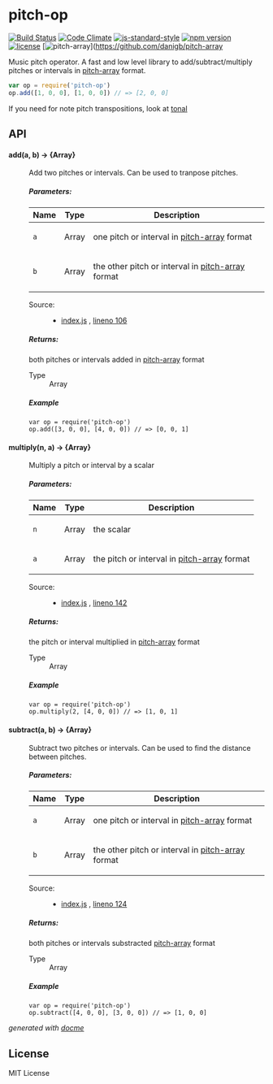 # pitch-op

[![Build Status](https://travis-ci.org/danigb/music-chord.svg?branch=master)](https://travis-ci.org/danigb/music-chord)
[![Code Climate](https://codeclimate.com/github/danigb/music-chord/badges/gpa.svg)](https://codeclimate.com/github/danigb/music-chord)
[![js-standard-style](https://img.shields.io/badge/code%20style-standard-brightgreen.svg?style=flat)](https://github.com/feross/standard)
[![npm version](https://img.shields.io/npm/v/music-chord.svg)](https://www.npmjs.com/package/music-chord)
[![license](https://img.shields.io/npm/l/music-chord.svg)](https://www.npmjs.com/package/music-chord)
[![pitch-array](https://img.shields.io/badge/pitch--array-compatible-yellow.svg)](https://github.com/danigb/pitch-array

Music pitch operator. A fast and low level library to add/subtract/multiply pitches or intervals in [pitch-array](https://github.com/danigb/pitch-array) format.

```js
var op = require('pitch-op')
op.add([1, 0, 0], [1, 0, 0]) // => [2, 0, 0]
```

If you need for note pitch transpositions, look at [tonal](https://github.com/danigb/tonal)

## API

<!-- START docme generated API please keep comment here to allow auto update -->
<!-- DON'T EDIT THIS SECTION, INSTEAD RE-RUN docme TO UPDATE -->

<div>
<div class="jsdoc-githubify">
<section>
<article>
<div class="container-overview">
<dl class="details">
</dl>
</div>
<dl>
<dt>
<h4 class="name" id="add"><span class="type-signature"></span>add<span class="signature">(a, b)</span><span class="type-signature"> &rarr; {Array}</span></h4>
</dt>
<dd>
<div class="description">
<p>Add two pitches or intervals. Can be used to tranpose pitches.</p>
</div>
<h5>Parameters:</h5>
<table class="params">
<thead>
<tr>
<th>Name</th>
<th>Type</th>
<th class="last">Description</th>
</tr>
</thead>
<tbody>
<tr>
<td class="name"><code>a</code></td>
<td class="type">
<span class="param-type">Array</span>
</td>
<td class="description last"><p>one pitch or interval in <a href="https://github.com/danigb/pitch-array">pitch-array</a> format</p></td>
</tr>
<tr>
<td class="name"><code>b</code></td>
<td class="type">
<span class="param-type">Array</span>
</td>
<td class="description last"><p>the other pitch or interval in <a href="https://github.com/danigb/pitch-array">pitch-array</a> format</p></td>
</tr>
</tbody>
</table>
<dl class="details">
<dt class="tag-source">Source:</dt>
<dd class="tag-source"><ul class="dummy">
<li>
<a href="https://github.com/danigb/pitch-op/blob/master/index.js">index.js</a>
<span>, </span>
<a href="https://github.com/danigb/pitch-op/blob/master/index.js#L106">lineno 106</a>
</li>
</ul></dd>
</dl>
<h5>Returns:</h5>
<div class="param-desc">
<p>both pitches or intervals added in <a href="https://github.com/danigb/pitch-array">pitch-array</a> format</p>
</div>
<dl>
<dt>
Type
</dt>
<dd>
<span class="param-type">Array</span>
</dd>
</dl>
<h5>Example</h5>
<pre class="prettyprint"><code>var op = require('pitch-op')
op.add([3, 0, 0], [4, 0, 0]) // => [0, 0, 1]</code></pre>
</dd>
<dt>
<h4 class="name" id="multiply"><span class="type-signature"></span>multiply<span class="signature">(n, a)</span><span class="type-signature"> &rarr; {Array}</span></h4>
</dt>
<dd>
<div class="description">
<p>Multiply a pitch or interval by a scalar</p>
</div>
<h5>Parameters:</h5>
<table class="params">
<thead>
<tr>
<th>Name</th>
<th>Type</th>
<th class="last">Description</th>
</tr>
</thead>
<tbody>
<tr>
<td class="name"><code>n</code></td>
<td class="type">
<span class="param-type">Array</span>
</td>
<td class="description last"><p>the scalar</p></td>
</tr>
<tr>
<td class="name"><code>a</code></td>
<td class="type">
<span class="param-type">Array</span>
</td>
<td class="description last"><p>the pitch or interval in <a href="https://github.com/danigb/pitch-array">pitch-array</a> format</p></td>
</tr>
</tbody>
</table>
<dl class="details">
<dt class="tag-source">Source:</dt>
<dd class="tag-source"><ul class="dummy">
<li>
<a href="https://github.com/danigb/pitch-op/blob/master/index.js">index.js</a>
<span>, </span>
<a href="https://github.com/danigb/pitch-op/blob/master/index.js#L142">lineno 142</a>
</li>
</ul></dd>
</dl>
<h5>Returns:</h5>
<div class="param-desc">
<p>the pitch or interval multiplied in <a href="https://github.com/danigb/pitch-array">pitch-array</a> format</p>
</div>
<dl>
<dt>
Type
</dt>
<dd>
<span class="param-type">Array</span>
</dd>
</dl>
<h5>Example</h5>
<pre class="prettyprint"><code>var op = require('pitch-op')
op.multiply(2, [4, 0, 0]) // => [1, 0, 1]</code></pre>
</dd>
<dt>
<h4 class="name" id="subtract"><span class="type-signature"></span>subtract<span class="signature">(a, b)</span><span class="type-signature"> &rarr; {Array}</span></h4>
</dt>
<dd>
<div class="description">
<p>Subtract two pitches or intervals. Can be used to find the distance between pitches.</p>
</div>
<h5>Parameters:</h5>
<table class="params">
<thead>
<tr>
<th>Name</th>
<th>Type</th>
<th class="last">Description</th>
</tr>
</thead>
<tbody>
<tr>
<td class="name"><code>a</code></td>
<td class="type">
<span class="param-type">Array</span>
</td>
<td class="description last"><p>one pitch or interval in <a href="https://github.com/danigb/pitch-array">pitch-array</a> format</p></td>
</tr>
<tr>
<td class="name"><code>b</code></td>
<td class="type">
<span class="param-type">Array</span>
</td>
<td class="description last"><p>the other pitch or interval in <a href="https://github.com/danigb/pitch-array">pitch-array</a> format</p></td>
</tr>
</tbody>
</table>
<dl class="details">
<dt class="tag-source">Source:</dt>
<dd class="tag-source"><ul class="dummy">
<li>
<a href="https://github.com/danigb/pitch-op/blob/master/index.js">index.js</a>
<span>, </span>
<a href="https://github.com/danigb/pitch-op/blob/master/index.js#L124">lineno 124</a>
</li>
</ul></dd>
</dl>
<h5>Returns:</h5>
<div class="param-desc">
<p>both pitches or intervals substracted <a href="https://github.com/danigb/pitch-array">pitch-array</a> format</p>
</div>
<dl>
<dt>
Type
</dt>
<dd>
<span class="param-type">Array</span>
</dd>
</dl>
<h5>Example</h5>
<pre class="prettyprint"><code>var op = require('pitch-op')
op.subtract([4, 0, 0], [3, 0, 0]) // => [1, 0, 0]</code></pre>
</dd>
</dl>
</article>
</section>
</div>

*generated with [docme](https://github.com/thlorenz/docme)*
</div>
<!-- END docme generated API please keep comment here to allow auto update -->

## License

MIT License
